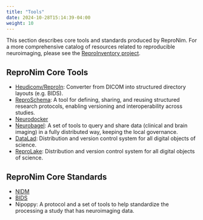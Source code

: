 ```yaml
---
title: "Tools"
date: 2024-10-28T15:14:39-04:00
weight: 10
---
```


This section describes core tools and standards produced by ReproNim.  For a more comprehensive catalog of resources related to reproducible neuroimaging, please see the [ReproInventory project](https://github.com/ReproNim/ReproInventory).

## ReproNim Core Tools

- [Heudiconv/ReproIn](reproin/index.html): Converter from DICOM into structured directory layouts (e.g. BIDS).
- [ReproSchema](reproschema/index.html): A tool for defining, sharing, and reusing structured research protocols, enabling versioning and interoperability across studies.
- [Neurodocker](neurodocker/index.html)
- [Neurobagel](neurobagel/index.html): A set of tools to query and share data (clinical and brain imaging) in a fully distributed way, keeping the local governance.
- [DataLad](datalad/index.html): Distribution and version control system for all digital objects of science.
- [ReproLake](reprolake/index.html): Distribution and version control system for all digital objects of science.

## ReproNim Core Standards

- [NIDM](nidm/index.html)
- [BIDS](bids/index.html)
- Nipoppy: A protocol and a set of tools to help standardize the processing a study that has neuroimaging data.
